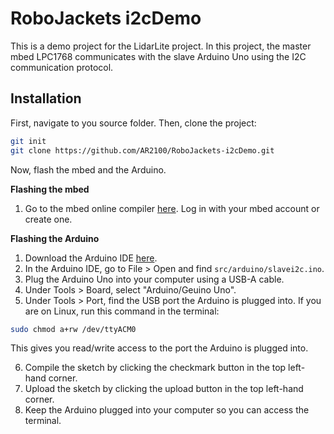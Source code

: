 # RoboJackets i2cDemo

This is a demo project for the LidarLite project. In this project, the master mbed LPC1768 communicates with the slave Arduino Uno using the I2C communication protocol. 

## Installation

First, navigate to you source folder. Then, clone the project:
```bash
git init
git clone https://github.com/AR2100/RoboJackets-i2cDemo.git
```

Now, flash the mbed and the Arduino.

**Flashing the mbed**
1. Go to the mbed online compiler [here](https://ide.mbed.com/compiler/#nav:/;). Log in with your mbed account or create one.


**Flashing the Arduino**
1. Download the Arduino IDE [here](https://www.arduino.cc/en/software).
2. In the Arduino IDE, go to File > Open and find `src/arduino/slavei2c.ino`.
3. Plug the Arduino Uno into your computer using a USB-A cable.
4. Under Tools > Board, select "Arduino/Geuino Uno".
5. Under Tools > Port, find the USB port the Arduino is plugged into. If you are on Linux, run this command in the terminal:
```bash
sudo chmod a+rw /dev/ttyACM0
```

This gives you read/write access to the port the Arduino is plugged into.

6. Compile the sketch by clicking the checkmark button in the top left-hand corner.
7. Upload the sketch by clicking the upload button in the top left-hand corner.
8. Keep the Arduino plugged into your computer so you can access the terminal.
